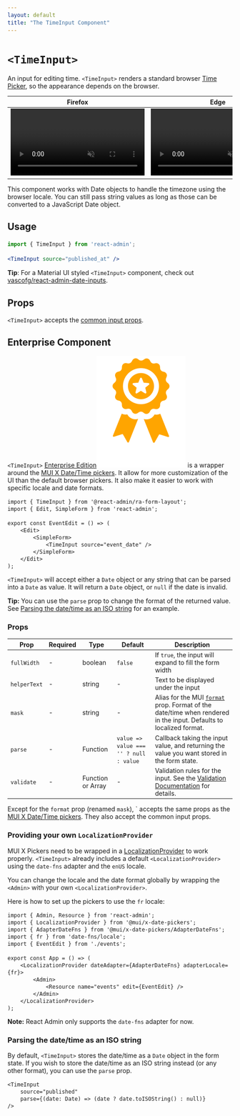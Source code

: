 ```yaml
---
layout: default
title: "The TimeInput Component"
---
```


# `<TimeInput>`

An input for editing time. `<TimeInput>` renders a standard browser [Time Picker](https://developer.mozilla.org/en-US/docs/Web/HTML/Element/input/time), so the appearance depends on the browser.

<table>
  <thead>
    <tr>
      <th>Firefox</th>
      <th>Edge</th>
    </tr>
  </thead>
  <tbody>
    <tr>
      <td>
        <video controls autoplay playsinline muted loop>
          <source src="./img/time-input-firefox.webm" type="video/webm"/>
          <source src="./img/time-input-firefox.mp4" type="video/mp4"/>
          Your browser does not support the video tag.
        </video>
      </td>
      <td>
        <video controls autoplay playsinline muted loop>
          <source src="./img/time-input-edge.webm" type="video/webm"/>
          <source src="./img/time-input-edge.mp4" type="video/mp4"/>
          Your browser does not support the video tag.
        </video>
      </td>
    </tr>
  </tbody>
</table>

This component works with Date objects to handle the timezone using the browser locale.
You can still pass string values as long as those can be converted to a JavaScript Date object.

## Usage

```jsx
import { TimeInput } from 'react-admin';

<TimeInput source="published_at" />
```

**Tip**: For a Material UI styled `<TimeInput>` component, check out [vascofg/react-admin-date-inputs](https://github.com/vascofg/react-admin-date-inputs).

## Props

`<TimeInput>` accepts the [common input props](./Inputs.md#common-input-props).


## Enterprise Component

`<TimeInput>` [Enterprise Edition](https://marmelab.com/ra-enterprise)<img class="icon" src="./img/premium.svg" /> is a wrapper around the [MUI X Date/Time pickers](https://mui.com/x/react-date-pickers/getting-started/). It allow for more customization of the UI than the default browser pickers. It also make it easier to work with specific locale and date formats.

```tsx
import { TimeInput } from '@react-admin/ra-form-layout';
import { Edit, SimpleForm } from 'react-admin';

export const EventEdit = () => (
    <Edit>
        <SimpleForm>
            <TimeInput source="event_date" />
        </SimpleForm>
    </Edit>
);
```

`<TimeInput>` will accept either a `Date` object or any string that can be parsed into a `Date` as value. It will return a `Date` object, or `null` if the date is invalid.

**Tip:** You can use the `parse` prop to change the format of the returned value. See [Parsing the date/time as an ISO string](#parsing-the-datetime-as-an-iso-string) for an example.

### Props

| Prop         | Required | Type              | Default                                | Description                                                                                                                                                                                  |
| ------------ | -------- | ----------------- | -------------------------------------- | -------------------------------------------------------------------------------------------------------------------------------------------------------------------------------------------- |
| `fullWidth`  | -        | boolean           | `false`                                | If `true`, the input will expand to fill the form width                                                                                                                                      |
| `helperText` | -        | string            | -                                      | Text to be displayed under the input                                                                                                                                                         |
| `mask`       | -        | string            | -                                      | Alias for the MUI [`format`](https://mui.com/x/api/date-pickers/date-picker/#DatePicker-prop-format) prop. Format of the date/time when rendered in the input. Defaults to localized format. |
| `parse`      | -        | Function          | `value => value === '' ? null : value` | Callback taking the input value, and returning the value you want stored in the form state.                                                                                                  |
| `validate`   | -        | Function or Array | -                                      | Validation rules for the input. See the [Validation Documentation](https://marmelab.com/react-admin/Validation.html#per-input-validation-built-in-field-validators) for details.             |

Except for the `format` prop (renamed `mask`), `<TimeInput> accepts the same props as the [MUI X Date/Time pickers](https://mui.com/x/api/date-pickers/). They also accept the common input props.

### Providing your own `LocalizationProvider`

MUI X Pickers need to be wrapped in a [LocalizationProvider](https://mui.com/components/pickers/#localization) to work properly. `<TimeInput>` already includes a default `<LocalizationProvider>` using the `date-fns` adapter and the `enUS` locale.

You can change the locale and the date format globally by wrapping the `<Admin>` with your own `<LocalizationProvider>`.

Here is how to set up the pickers to use the `fr` locale:

```tsx
import { Admin, Resource } from 'react-admin';
import { LocalizationProvider } from '@mui/x-date-pickers';
import { AdapterDateFns } from '@mui/x-date-pickers/AdapterDateFns';
import { fr } from 'date-fns/locale';
import { EventEdit } from './events';

export const App = () => (
    <LocalizationProvider dateAdapter={AdapterDateFns} adapterLocale={fr}>
        <Admin>
            <Resource name="events" edit={EventEdit} />
        </Admin>
    </LocalizationProvider>
);
```

**Note:** React Admin only supports the `date-fns` adapter for now.

### Parsing the date/time as an ISO string

By default, `<TimeInput>` stores the date/time as a `Date` object in the form state. If you wish to store the date/time as an ISO string instead (or any other format), you can use the `parse` prop.

```tsx
<TimeInput
    source="published"
    parse={(date: Date) => (date ? date.toISOString() : null)}
/>
```
